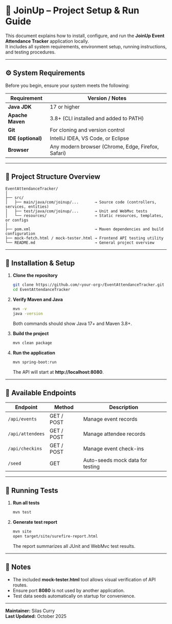 # 🧠 JoinUp – Project Setup & Run Guide

This document explains how to install, configure, and run the **JoinUp Event Attendance Tracker** application locally.  
It includes all system requirements, environment setup, running instructions, and testing procedures.

---

## ⚙️ System Requirements

Before you begin, ensure your system meets the following:

| Requirement | Version / Notes |
|--------------|----------------|
| **Java JDK** | 17 or higher |
| **Apache Maven** | 3.8+ (CLI installed and added to PATH) |
| **Git** | For cloning and version control |
| **IDE (optional)** | IntelliJ IDEA, VS Code, or Eclipse |
| **Browser** | Any modern browser (Chrome, Edge, Firefox, Safari) |

---

## 🧩 Project Structure Overview

```
EventAttendanceTracker/
│
├── src/
│   ├── main/java/com/joinup/...       → Source code (controllers, services, entities)
│   ├── test/java/com/joinup/...       → Unit and WebMvc tests
│   └── resources/                     → Static resources, templates, or configs
│
├── pom.xml                            → Maven dependencies and build configuration
├── mock-fetch.html / mock-tester.html → Frontend API testing utility
└── README.md                          → General project overview
```

---

## 🚀 Installation & Setup

1. **Clone the repository**

   ```bash
   git clone https://github.com/<your-org>/EventAttendanceTracker.git
   cd EventAttendanceTracker
   ```

2. **Verify Maven and Java**

   ```bash
   mvn -v
   java -version
   ```

   Both commands should show Java 17+ and Maven 3.8+.

3. **Build the project**

   ```bash
   mvn clean package
   ```

4. **Run the application**

   ```bash
   mvn spring-boot:run
   ```

   The API will start at **http://localhost:8080**.

---

## 🧠 Available Endpoints

| Endpoint | Method | Description |
|-----------|--------|-------------|
| `/api/events` | GET / POST | Manage event records |
| `/api/attendees` | GET / POST | Manage attendee records |
| `/api/checkins` | GET / POST | Manage event check-ins |
| `/seed` | GET | Auto-seeds mock data for testing |

---

## 🧪 Running Tests

1. **Run all tests**
   ```bash
   mvn test
   ```

2. **Generate test report**
   ```bash
   mvn site
   open target/site/surefire-report.html
   ```

   The report summarizes all JUnit and WebMvc test results.

---

## 🧾 Notes

- The included **mock-tester.html** tool allows visual verification of API routes.
- Ensure port **8080** is not used by another application.
- Test data seeds automatically on startup for convenience.

---

**Maintainer:** Silas Curry  
**Last Updated:** October 2025
